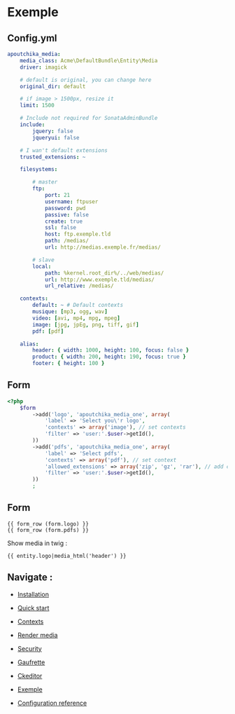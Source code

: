 Exemple
=======


Config.yml
----------
```yaml
apoutchika_media:
    media_class: Acme\DefaultBundle\Entity\Media
    driver: imagick

    # default is original, you can change here
    original_dir: default

    # if image > 1500px, resize it
    limit: 1500

    # Include not required for SonataAdminBundle
    include:
        jquery: false
        jqueryui: false

    # I wan't default extensions
    trusted_extensions: ~

    filesystems:

        # master
        ftp: 
            port: 21
            username: ftpuser
            password: pwd
            passive: false
            create: true
            ssl: false
            host: ftp.exemple.tld
            path: /medias/
            url: http://medias.exemple.fr/medias/

        # slave
        local:
            path: %kernel.root_dir%/../web/medias/
            url: http://www.exemple.tld/medias/
            url_relative: /medias/

    contexts:
        default: ~ # Default contexts
        musique: [mp3, ogg, wav]
        video: [avi, mp4, mpg, mpeg]
        image: [jpg, jpEg, png, tiff, gif]
        pdf: [pdf]

    alias:
        header: { width: 1000, height: 100, focus: false }
        product: { width: 200, height: 190, focus: true }
        footer: { height: 100 }
```

Form
----
```php
<?php
    $form
        ->add('logo', 'apoutchika_media_one', array(
            'label' => 'Select you\'r logo',
            'contexts' => array('image'), // set contexts
            'filter' => 'user:'.$user->getId(),
        ))
        ->add('pdfs', 'apoutchika_media_one', array(
            'label' => 'Select pdfs',
            'contexts' => array('pdf'), // set context
            'allowed_extensions' => array('zip', 'gz', 'rar'), // add custom extensions
            'filter' => 'user:'.$user->getId(),
        ))
        ;
```

Form
----
```htmljango
{{ form_row (form.logo) }}
{{ form_row (form.pdfs) }}
```


Show media in twig :
```htmljango
{{ entity.logo|media_html('header') }}
```

Navigate :
----------

* [Installation](install.md)
* [Quick start](quickstart.md)
* [Contexts](contexts.md)
* [Render media](rendermedia.md)
* [Security](security.md)
* [Gaufrette](gaufrette.md)
* [Ckeditor](ckeditor.md)

* [Exemple](exemple.md)
* [Configuration reference](configuration_reference.md)
